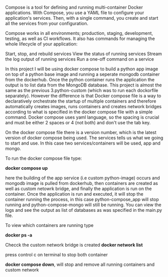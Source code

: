 Compose is a tool for defining and running multi-container Docker applications. With Compose, you use a YAML file to configure your application's services. Then, with a single command, you create and start all the services from your configuration.

Compose works in all environments; production, staging, development, testing, as well as CI workflows. It also has commands for managing the whole lifecycle of your application:

Start, stop, and rebuild services
View the status of running services
Stream the log output of running services
Run a one-off command on a service

In this project I will be using docker compose to build a python app image on top of a python base image and running a seperate mongodb container from the dockerhub. Once the python container runs the application the output is to list data from the MongoDB database. This project is almost the same as the previous 3.python-custom (which was to run each dockorfile separately). However the difference is that Docker compose file is a way to declaratively orchestrate the startup of multiple containers and therefore automatically creates images, runs containers and creates network bridges according to what is specified in the docker compose file with a simple command. Docker compose uses yaml language, so the spacing is crucial and must be either 2 spaces or 4 (not both) and don't use the tab key.

On the docker compose file there is a version number, which is the latest version of docker compose being used. The services tells us what we going to start and use. In this case two services/containers will be used, app and mongo. 


To run the docker compose file type:

**docker compose up**

here the building of the app service (i.e custom python-image) occurs and mongodb image is pulled from dockerhub, then containers are created as well as custom netowrk bridge, and finally the application is run on the container. Once the application is run and executed, it will stop the container running the process, in this case python-compose_app will stop running and python-compose-mongo will still be running. You can view the logs and see the output as list of databases as was specified in the main.py file.

To view which containers are running type

**docker ps -a**

Checck the custom network bridge is created **docker network list**

press control c on terminal to stop both container

**docker compose down**, will stop and remove all running containers and custom network
